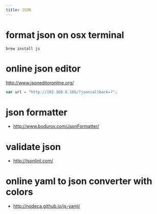 ```yaml
---
title: JSON
---
```


# format json on osx terminal
`brew install js`

# online json editor
http://www.jsoneditoronline.org/
```js
var url = "http://192.168.0.165/?jsoncallback=?";
```

# json formatter
* http://www.bodurov.com/JsonFormatter/

# validate json
* <http://jsonlint.com/>

# online yaml to json converter with colors
* <http://nodeca.github.io/js-yaml/>
